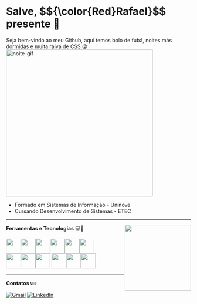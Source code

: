<h1>Salve, $${\color{Red}Rafael}$$ presente 👊</h1>
Seja bem-vindo ao meu Github, aqui temos bolo de fubá, noites más dormidas e muita raiva de CSS 😡

<div align="left">
  <img loading="lazy" src="https://media.giphy.com/media/v1.Y2lkPTc5MGI3NjExajB5eDUwd3I1N3A4bXV1eGFmcXZpMzB6enZpZWpyZ3I4YW5idXN4MCZlcD12MV9naWZzX3NlYXJjaCZjdD1n/HRXnPYf10Zx0wz4alF/giphy.gif" alt="noite-gif" min-width="400px" max-width="200px" width="400px">
</div>

- Formado em Sistemas de Informação - Uninove
- Cursando Desenvolvimento de Sistemas - ETEC

---

<a align="right" href="https://github.com/rafalvs" >
  <img align="right" loading="lazy" height="180em" src=https://github-readme-stats.vercel.app/api/top-langs/?username=rafalvs&hide=html&layout=compact&theme=dracula />
</a>
<p align="left">
  <strong>Ferramentas e Tecnologias</strong> 💻🚀
</p>
  
<div align="left" padding="4px">
  <img loading="lazy" src="https://cdn.jsdelivr.net/gh/devicons/devicon@latest/icons/css3/css3-original.svg" width="40" height="40"/><img loading="lazy" src="https://cdn.jsdelivr.net/gh/devicons/devicon@latest/icons/html5/html5-original.svg" width="40" height="40"/><img loading="lazy" src="https://cdn.jsdelivr.net/gh/devicons/devicon@latest/icons/javascript/javascript-original.svg" width="40" height="40"/><img loading="lazy" src="https://cdn.jsdelivr.net/gh/devicons/devicon@latest/icons/react/react-original.svg" width="40" height="40"/><img loading="lazy" src="https://cdn.jsdelivr.net/gh/devicons/devicon@latest/icons/c/c-plain.svg" width="40" height="40" /><img loading="lazy" src="https://cdn.jsdelivr.net/gh/devicons/devicon@latest/icons/python/python-original.svg" width="40" height="40"/>
  <br>
  <img loading="lazy" src="https://cdn.jsdelivr.net/gh/devicons/devicon/icons/git/git-original.svg" width="40" height="40"/><img loading="lazy" src="https://cdn.jsdelivr.net/gh/devicons/devicon@latest/icons/linux/linux-original.svg" width="40" height="40"/><img loading="lazy" src="https://cdn.jsdelivr.net/gh/devicons/devicon@latest/icons/ubuntu/ubuntu-original.svg" width="40" height="40"/>         
  <img loading="lazy" src="https://cdn.jsdelivr.net/gh/devicons/devicon@latest/icons/debian/debian-original.svg" width="40" height="40"/><img loading="lazy" src="https://cdn.jsdelivr.net/gh/devicons/devicon@latest/icons/photoshop/photoshop-original.svg" width="40" height="40"/><img loading="lazy" src="https://cdn.jsdelivr.net/gh/devicons/devicon@latest/icons/premierepro/premierepro-plain.svg" width="40" height="40"/>          
</div>

---

<p align="left">
  <strong>Contatos</strong> 📞✉
</p>

<div align="left">
  <a href="mailto:rafaelalvessantana0401@gmail.com" title="Gmail">
  <img src="https://img.shields.io/badge/-Gmail-FF0000?style=flat-square&labelColor=FF0000&logo=gmail&logoColor=white&link=rafaelalvessantana0401@gmail.com" alt="Gmail"/></a>
  <a href="https://www.linkedin.com/in/rafalvs" title="LinkedIn">
  <img src="https://img.shields.io/badge/-Linkedin-0e76a8?style=flat-square&logo=Linkedin&logoColor=white&link=https://www.linkedin.com/in/rafalvs" alt="LinkedIn"/></a>
</div>
